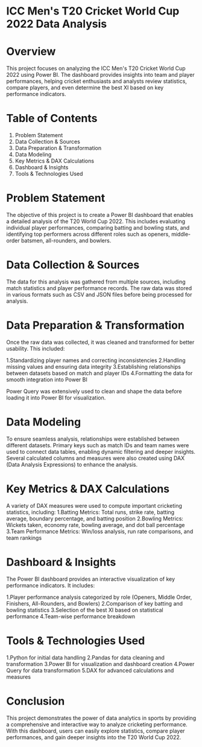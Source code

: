 # ICC Men's T20 Cricket World Cup 2022 Data Analysis

# Overview
This project focuses on analyzing the ICC Men's T20 Cricket World Cup 2022 using Power BI. The dashboard provides insights into team and player performances, helping cricket enthusiasts and analysts review statistics, compare players, and even determine the best XI based on key performance indicators.

# Table of Contents
1. Problem Statement
2. Data Collection & Sources
3. Data Preparation & Transformation
4. Data Modeling
5. Key Metrics & DAX Calculations
6. Dashboard & Insights
7. Tools & Technologies Used

# Problem Statement
The objective of this project is to create a Power BI dashboard that enables a detailed analysis of the T20 World Cup 2022. This includes evaluating individual player performances, comparing batting and bowling stats, and identifying top performers across different roles such as openers, middle-order batsmen, all-rounders, and bowlers.

# Data Collection & Sources
The data for this analysis was gathered from multiple sources, including match statistics and player performance records. The raw data was stored in various formats such as CSV and JSON files before being processed for analysis.

# Data Preparation & Transformation
Once the raw data was collected, it was cleaned and transformed for better usability. This included:

1.Standardizing player names and correcting inconsistencies
2.Handling missing values and ensuring data integrity
3.Establishing relationships between datasets based on match and player IDs
4.Formatting the data for smooth integration into Power BI

Power Query was extensively used to clean and shape the data before loading it into Power BI for visualization.

# Data Modeling
To ensure seamless analysis, relationships were established between different datasets. Primary keys such as match IDs and team names were used to connect data tables, enabling dynamic filtering and deeper insights. Several calculated columns and measures were also created using DAX (Data Analysis Expressions) to enhance the analysis.

# Key Metrics & DAX Calculations
A variety of DAX measures were used to compute important cricketing statistics, including:
1.Batting Metrics: Total runs, strike rate, batting average, boundary percentage, and batting position
2.Bowling Metrics: Wickets taken, economy rate, bowling average, and dot ball percentage
3.Team Performance Metrics: Win/loss analysis, run rate comparisons, and team rankings

# Dashboard & Insights
The Power BI dashboard provides an interactive visualization of key performance indicators. It includes:

1.Player performance analysis categorized by role (Openers, Middle Order, Finishers, All-Rounders, and Bowlers)
2.Comparison of key batting and bowling statistics
3.Selection of the best XI based on statistical performance
4.Team-wise performance breakdown

# Tools & Technologies Used
1.Python for initial data handling
2.Pandas for data cleaning and transformation
3.Power BI for visualization and dashboard creation
4.Power Query for data transformation
5.DAX for advanced calculations and measures

# Conclusion
This project demonstrates the power of data analytics in sports by providing a comprehensive and interactive way to analyze cricketing performance. With this dashboard, users can easily explore statistics, compare player performances, and gain deeper insights into the T20 World Cup 2022.


